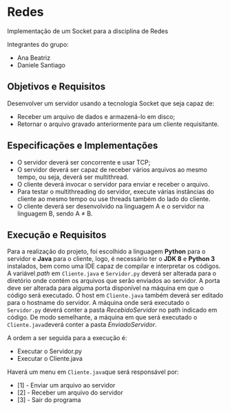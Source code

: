# Redes
Implementação de um Socket para a disciplina de Redes

Integrantes do grupo:
* Ana Beatriz
* Daniele Santiago

## Objetivos e Requisitos
Desenvolver um servidor usando a tecnologia Socket que seja capaz de:
* Receber um arquivo de dados e armazená-lo em disco;
* Retornar o arquivo gravado anteriormente para um cliente requisitante.

## Especificações e Implementações
* O servidor deverá ser concorrente e usar TCP;
* O servidor deverá ser capaz de receber vários arquivos ao mesmo tempo, ou seja, deverá ser multithread.
* O cliente deverá invocar o servidor para enviar e receber o arquivo.
* Para testar o multithreading do servidor, execute várias instâncias do cliente ao mesmo tempo ou use threads também do lado do cliente.
* O cliente deverá ser desenvolvido na linguagem A e o servidor na linguagem B, sendo A ≠ B.

## Execução e Requisitos
Para a realização do projeto, foi escolhido a linguagem **Python** para o servidor e **Java** para o cliente, logo, é necessário ter o **JDK 8** e **Python 3** instalados, bem como uma IDE capaz de compilar e interpretar os códigos.
A variável *path* em ```Cliente.java``` e ```Servidor.py``` deverá ser alterada para o diretório onde contém os arquivos que serão enviados ao servidor.
A porta deve ser alterada para alguma porta disponível na máquina em que o código será executado. O host em ```Cliente.java``` também deverá ser editado para o hostname do servidor.
A máquina onde será executado o ```Servidor.py``` deverá conter a pasta *RecebidoServidor* no path indicado em código. De modo semelhante, a máquina em que será executado o ```Cliente.java```deverá conter a pasta *EnviadoServidor*.

A ordem a ser seguida para a execução é:
* Executar o Servidor.py
* Executar o Cliente.java

Haverá um menu em ```Cliente.java```que será responsável por:
* [1] - Enviar um arquivo ao servidor
* [2] - Receber um arquivo do servidor
* [3] - Sair do programa
